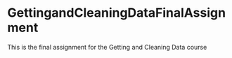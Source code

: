 # GettingandCleaningDataFinalAssignment
This is the final assignment for the Getting and Cleaning Data course
